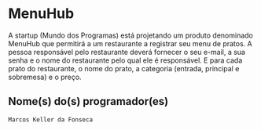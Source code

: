 # MenuHub

A startup (Mundo dos Programas) está projetando um produto 
denominado MenuHub que permitirá a um restaurante a registrar seu menu de pratos. 
A pessoa responsável pelo restaurante deverá fornecer o seu e-mail, 
a sua senha e o nome do restaurante pelo qual ele é responsável. E para cada prato 
do restaurante, o nome do prato, a categoria (entrada, principal e sobremesa) 
e o preço.

## Nome(s) do(s) programador(es)

```bash
Marcos Keller da Fonseca
